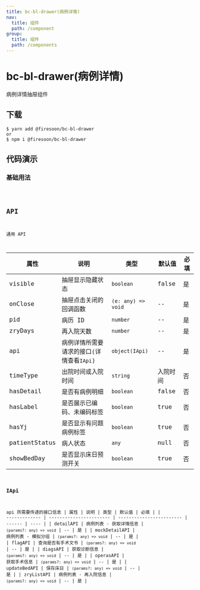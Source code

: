 ```yaml
---
title: bc-bl-drawer(病例详情)
nav:
  title: 组件
  path: /component
group:
  title: 组件
  path: /components
---
```


# bc-bl-drawer(病例详情)

病例详情抽屉组件

## 下载

```
$ yarn add @firesoon/bc-bl-drawer
or
$ npm i @firesoon/bc-bl-drawer
```

## 代码演示

### 基础用法

<code src="../packages/bc-bl-drawer/demo/index.tsx" />

## API

通用 API

| 属性          | 说明                                     | 类型               | 默认值   | 必填 |
| ------------- | ---------------------------------------- | ------------------ | -------- | ---- |
| visible       | 抽屉显示隐藏状态                         | `boolean`          | false    | 是   |
| onClose       | 抽屉点击关闭的回调函数                   | `(e: any) => void` | --       | 是   |
| pid           | 病历 ID                                  | `number`           | --       | 是   |
| zryDays       | 再入院天数                               | `number`           | --       | 是   |
| api           | 病例详情所需要请求的接口(详情查看`IApi`) | `object(IApi)`     | --       | 是   |
| timeType      | 出院时间或入院时间                       | `string`           | 入院时间 | 否   |
| hasDetail     | 是否有病例明细                           | `boolean`          | false    | 否   |
| hasLabel      | 是否展示已编码、未编码标签               | `boolean`          | true     | 否   |
| hasYj         | 是否显示有问题病例标签                   | `boolean`          | true     | 否   |
| patientStatus | 病人状态                                 | `any`              | null     | 否   |
| showBedDay    | 是否显示床日预测开关                     | `boolean`          | true     | 否   |

### IApi

api 所需要传递的接口信息
| 属性 | 说明 | 类型 | 默认值 | 必填 |
| ------------- | ----------------------- | ------------------------ | ------ | ---- |
| detailAPI | 病例列表 - 获取详情信息 | `(params?: any) => void` | -- | 是 |
| mockDetailAPI | 病例列表 - 模拟分组 | `(params?: any) => void` | -- | 是 |
| flagAPI | 查询是否有手术文书 | `(params?: any) => void` | -- | 是 |
| diagsAPI | 获取诊断信息 | `(params?: any) => void` | -- | 是 |
| operasAPI | 获取手术信息 | `(params?: any) => void` | -- | 是 |
| updateBedAPI | 保存床日 | `(params?: any) => void` | -- | 是 |
| zryListAPI | 病例列表 - 再入院信息 | `(params?: any) => void` | -- | 是 |
